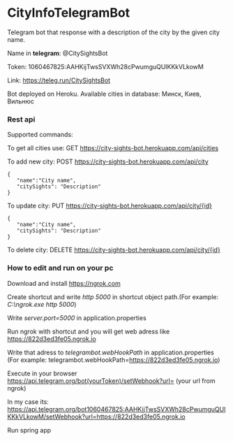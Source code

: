 # CityInfoTelegramBot

Telegram bot that response with a description of the city by the given city name. 

Name in **telegram**: @CitySightsBot

Token: 1060467825:AAHKijTwsSVXWh28cPwumguQUlKKkVLkowM

Link: https://teleg.run/CitySightsBot
 
 Bot deployed on Heroku. Available cities in database: Минск, Киев, Вильнюс 
 
 
 ### Rest api
 
 Supported commands:
 
 To get all cities use: GET https://city-sights-bot.herokuapp.com/api/cities 
 
 To add new city: POST https://city-sights-bot.herokuapp.com/api/city 
 ```
 {
	"name":"City name",
	"citySights": "Description"
}
 ```
 
 To update city: PUT https://city-sights-bot.herokuapp.com/api/city/{id}
 ```
 {
	"name":"City name",
	"citySights": "Description"
}
 ```
 To delete city: DELETE https://city-sights-bot.herokuapp.com/api/city/{id}
 
 ### How to edit and run on your pc
 
 Download and install https://ngrok.com
 
 Create shortcut and write *http 5000* in shortcut object path.(For example: *C:\ngrok.exe http 5000*) 
 
 Write *server.port=5000* in application.properties
 
 Run ngrok with shortcut and you will get web adress like https://822d3ed3fe05.ngrok.io
 
 Write that adress to *telegrambot.webHookPath* in application.properties (For example: telegrambot.webHookPath=https://822d3ed3fe05.ngrok.io)
 
 Execute in your browser https://api.telegram.org/bot(yourToken)/setWebhook?url= (your url from ngrok)
 
 In my case its:
 https://api.telegram.org/bot1060467825:AAHKijTwsSVXWh28cPwumguQUlKKkVLkowM/setWebhook?url=https://822d3ed3fe05.ngrok.io
 
 Run spring app
 
 
